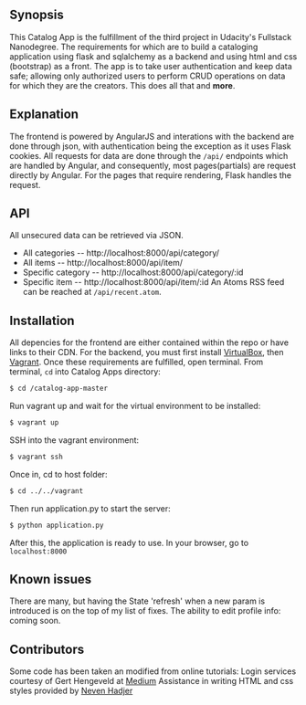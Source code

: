 ## Synopsis

This Catalog App is the fulfillment of the third project in Udacity's Fullstack Nanodegree. The requirements for which are to build a cataloging application using flask and sqlalchemy as a backend and using html and css (bootstrap) as a front. The app is to take user authentication and keep data safe; allowing only authorized users to perform CRUD operations on data for which they are the creators. This does all that and **more**.

## Explanation

The frontend is powered by AngularJS and interations with the backend are done through json, with authentication being the exception as it uses Flask cookies. All requests for data are done through the `/api/` endpoints which are handled by Angular, and consequently, most pages(partials) are request directly by Angular. For the pages that require rendering, Flask handles the request. 

## API
All unsecured data can be retrieved via JSON.
* All categories -- http://localhost:8000/api/category/
* All items -- http://localhost:8000/api/item/
* Specific category -- http://localhost:8000/api/category/:id
* Specific item -- http://localhost:8000/api/item/:id
An Atoms RSS feed can be reached at `/api/recent.atom`.

## Installation

All depencies for the frontend are either contained within the repo or have links to their CDN. For the backend, you must first install [VirtualBox](https://www.virtualbox.org/), then [Vagrant](https://www.vagrantup.com/). Once these requirements are fulfilled, open terminal. From terminal, `cd` into Catalog Apps directory:
```sh
$ cd /catalog-app-master
```
Run vagrant up and wait for the virtual environment to be installed:
```sh
$ vagrant up
```
SSH into the vagrant environment:
```sh
$ vagrant ssh
```
Once in, cd to host folder:
```sh
$ cd ../../vagrant
```
Then run application.py to start the server:
```sh
$ python application.py
```
After this, the application is ready to use. In your browser, go to `localhost:8000`

## Known issues

There are many, but having the State 'refresh' when a new param is introduced is on the top of my list of fixes. The ability to edit profile info: coming soon.

## Contributors 

Some code has been taken an modified from online tutorials:
Login services courtesy of Gert Hengeveld at [Medium](https://medium.com/opinionated-angularjs/techniques-for-authentication-in-angularjs-applications-7bbf0346acec)
Assistance in writing HTML and css styles provided by [Neven Hadjer](https://github.com/nevenhajder)

